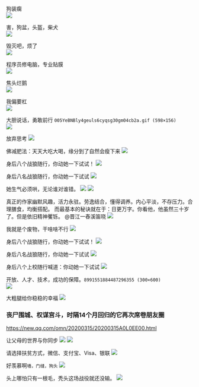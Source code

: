 狗装瘸<br>
![](https://wx3.sinaimg.cn/large/d8b41602gy1gg0zjum8zgg20b10jn7wy.gif)

害，狗盆，头盔，柴犬<br>
![](https://wx2.sinaimg.cn/large/b10c1bc2ly1gfuc09up7rg20c80bjjv4.gif)

毁灭吧，烦了<br>
![](https://wx2.sinaimg.cn/large/007fAmuZly1gfnfrk9a1cg30b40b440q.gif)

程序员修电脑，专业贴膜<br>
![](https://wx2.sinaimg.cn/large/006ybJO7ly1gfg5lmixrpj308c08cwfn.jpg)

焦头烂鹅<br>
![](https://wx3.sinaimg.cn/large/006vZnzHly1gel3ttqvs8g308c08cmyb.gif)

我偏要杠<br>
![](https://wx2.sinaimg.cn/large/b10c1bc2ly1gfixvphns2g21400u04np.gif)

大胆说话，勇敢前行
`005YeBNBly4geuls6cyqsg30gm04cb2a.gif (598×156)`<br>
![](https://wx3.sinaimg.cn/large/005YeBNBly4geuls6cyqsg30gm04cb2a.gif)

放弃思考
![](https://wx3.sinaimg.cn/large/b10c1bc2ly1geun000ujag20u00u0tea.gif)

佛减肥法：天天大吃大喝，缘分到了自然会瘦下来
![](https://wx4.sinaimg.cn/large/708cefb1ly1gesxl12n4mg20j60ga47a.gif)

身后八个战狼随行，你动她一下试试！
![](https://s3.pfp.sina.net/ea/ad/7/3/75a570162bfa0fe3f6588fc6e3fd98cf.gif)

身后八名战狼随行，你动她一下试试
![](http://s3.pfp.sina.net/ea/ad/2/7/523255220c3031a6c0f58009016c2d58.jpg)

她生气必须哄，无论谁对谁错。
![](http://img3.imgtn.bdimg.com/it/u=3303986871,3023074738&fm=26&gp=0.jpg)
![](https://ss3.bdstatic.com/70cFv8Sh_Q1YnxGkpoWK1HF6hhy/it/u=3303986871,3023074738&fm=26&gp=0.jpg)

真正的作家幽默风趣，活力永驻。劳逸结合，懂得调养。内心平淡，不存压力。合理膳食，均衡搭配。
而最基本的秘诀就在于：日更万字。你看他，他虽然三十岁了。但是依旧精神矍铄。
@晋江一舂溪笛晓
![](https://wx4.sinaimg.cn/large/005B6PjLly1gdsetdqm4ej30u00trn02.jpg)

我就是个废物，干啥啥不行
![](https://wx1.sinaimg.cn/large/007rner3ly1ge4v9j50v1j308c08cq2y.jpg)

身后八个战狼随行，你动她一下试试！
![](https://s3.pfp.sina.net/ea/ad/7/3/75a570162bfa0fe3f6588fc6e3fd98cf.gif)

身后八名战狼随行，你动她一下试试
![](http://s3.pfp.sina.net/ea/ad/2/7/523255220c3031a6c0f58009016c2d58.jpg)

身后八个上校随行喊道：你动她一下试试
![](https://s3.pfp.sina.net/ea/ad/11/12/a483e38acdec3f3b2a13898e454c8ee8.gif)

开放、人才、技术，成功的保障。`8991551884487296355 (300×600)`<br>
![](https://tpc.googlesyndication.com/simgad/8991551884487296355)

大粗腿给你稳稳的幸福
![](https://img.alicdn.com/imgextra/i4/2201443756385/O1CN01e8LElS1x2NS5WwWoj_!!2201443756385.jpg)

### 丧尸围城、权谋宫斗，时隔14个月回归的它再次席卷朋友圈
https://new.qq.com/omn/20200315/20200315A0L0EE00.html

让父母的世界与你同步
![](http://pc1.gtimg.com/softmgr/myapp/assets/images/2018-01.jpg)
![](http://pc1.gtimg.com/softmgr/myapp/assets/images/2018-02.jpg)

请选择扶贫方式，微信、支付宝、Visa、银联
![](https://wx2.sinaimg.cn/large/b10c1bc2ly1ge47tf5gb5j208c08cjtb.jpg)

好羡慕啊`墙，门缝，狗头`
![](https://wx2.sinaimg.cn/large/006EyLajly1gdpy6ztu8jg30ge0gejxx.gif)

头上哪怕只有一根毛，秃头这场战役就还没输。
![](https://wx2.sinaimg.cn/large/b10c1bc2ly1gbzks2dg5hj208c08c3z7.jpg)
